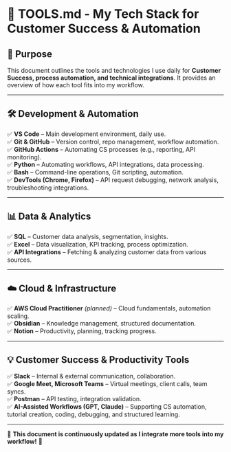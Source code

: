 # 🚀 **TOOLS.md - My Tech Stack for Customer Success & Automation**

## 🎯 **Purpose**

This document outlines the tools and technologies I use daily for **Customer Success, process automation, and technical integrations**. It provides an overview of how each tool fits into my workflow.

---

## 🛠 **Development & Automation**

✅ **VS Code** – Main development environment, daily use.  
✅ **Git & GitHub** – Version control, repo management, workflow automation.  
✅ **GitHub Actions** – Automating CS processes (e.g., reporting, API monitoring).  
✅ **Python** – Automating workflows, API integrations, data processing.  
✅ **Bash** – Command-line operations, Git scripting, automation.  
✅ **DevTools (Chrome, Firefox)** – API request debugging, network analysis, troubleshooting integrations.

---

## 📊 **Data & Analytics**

✅ **SQL** – Customer data analysis, segmentation, insights.  
✅ **Excel** – Data visualization, KPI tracking, process optimization.  
✅ **API Integrations** – Fetching & analyzing customer data from various sources.

---

## ☁️ **Cloud & Infrastructure**

✅ **AWS Cloud Practitioner** _(planned)_ – Cloud fundamentals, automation scaling.  
✅ **Obsidian** – Knowledge management, structured documentation.  
✅ **Notion** – Productivity, planning, tracking progress.

---

## 💡 **Customer Success & Productivity Tools**

✅ **Slack** – Internal & external communication, collaboration.  
✅ **Google Meet, Microsoft Teams** – Virtual meetings, client calls, team syncs.  
✅ **Postman** – API testing, integration validation.  
✅ **AI-Assisted Workflows (GPT, Claude)** – Supporting CS automation, tutorial creation, coding, debugging, and structured learning.

---

📌 **This document is continuously updated as I integrate more tools into my workflow!** 🚀